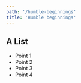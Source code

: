 ```yaml
---
path: '/humble-beginnings'
title: 'Humble beginnings'
---
```


## A List

* Point 1
* Point 2
* Point 3
* Point 4
